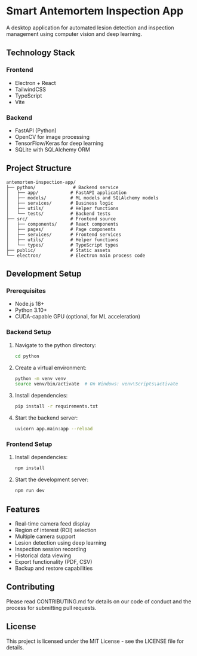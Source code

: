 # Smart Antemortem Inspection App

A desktop application for automated lesion detection and inspection management using computer vision and deep learning.

## Technology Stack

### Frontend
- Electron + React
- TailwindCSS
- TypeScript
- Vite

### Backend
- FastAPI (Python)
- OpenCV for image processing
- TensorFlow/Keras for deep learning
- SQLite with SQLAlchemy ORM

## Project Structure
```
antemortem-inspection-app/
├── python/              # Backend service
│   ├── app/            # FastAPI application
│   ├── models/         # ML models and SQLAlchemy models
│   ├── services/       # Business logic
│   ├── utils/          # Helper functions
│   └── tests/          # Backend tests
├── src/                # Frontend source
│   ├── components/     # React components
│   ├── pages/          # Page components
│   ├── services/       # Frontend services
│   ├── utils/          # Helper functions
│   └── types/          # TypeScript types
├── public/             # Static assets
└── electron/           # Electron main process code
```

## Development Setup

### Prerequisites
- Node.js 18+
- Python 3.10+
- CUDA-capable GPU (optional, for ML acceleration)

### Backend Setup
1. Navigate to the python directory:
   ```bash
   cd python
   ```
2. Create a virtual environment:
   ```bash
   python -m venv venv
   source venv/bin/activate  # On Windows: venv\Scripts\activate
   ```
3. Install dependencies:
   ```bash
   pip install -r requirements.txt
   ```
4. Start the backend server:
   ```bash
   uvicorn app.main:app --reload
   ```

### Frontend Setup
1. Install dependencies:
   ```bash
   npm install
   ```
2. Start the development server:
   ```bash
   npm run dev
   ```

## Features
- Real-time camera feed display
- Region of interest (ROI) selection
- Multiple camera support
- Lesion detection using deep learning
- Inspection session recording
- Historical data viewing
- Export functionality (PDF, CSV)
- Backup and restore capabilities

## Contributing
Please read CONTRIBUTING.md for details on our code of conduct and the process for submitting pull requests.

## License
This project is licensed under the MIT License - see the LICENSE file for details. 